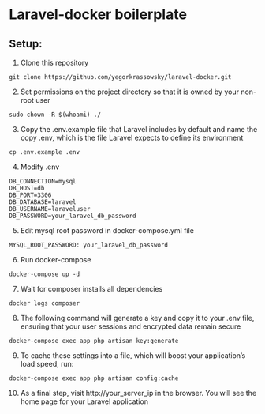 # Laravel-docker boilerplate

## Setup:

1. Clone this repository
```console
git clone https://github.com/yegorkrassowsky/laravel-docker.git
```

2. Set permissions on the project directory so that it is owned by your non-root user
```console
sudo chown -R $(whoami) ./
```

3. Copy the .env.example file that Laravel includes by default and name the copy .env, which is the file Laravel expects to define its environment
```console
cp .env.example .env
```

4. Modify .env
```
DB_CONNECTION=mysql
DB_HOST=db
DB_PORT=3306
DB_DATABASE=laravel
DB_USERNAME=laraveluser
DB_PASSWORD=your_laravel_db_password
```

5. Edit mysql root password in docker-compose.yml file
```
MYSQL_ROOT_PASSWORD: your_laravel_db_password
```

6. Run docker-compose
```console
docker-compose up -d
```

7. Wait for composer installs all dependencies

```console
docker logs composer
```

8. The following command will generate a key and copy it to your .env file, ensuring that your user sessions and encrypted data remain secure
```console
docker-compose exec app php artisan key:generate
```

9. To cache these settings into a file, which will boost your application’s load speed, run:
```console
docker-compose exec app php artisan config:cache
```

10. As a final step, visit http://your_server_ip in the browser. You will see the home page for your Laravel application
